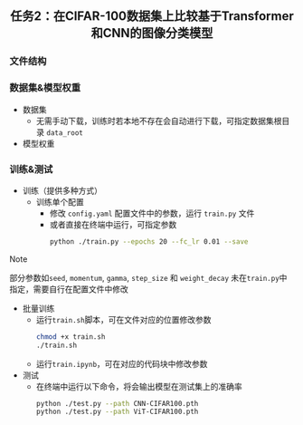 <h2 align="center"> 任务2：在CIFAR-100数据集上比较基于Transformer和CNN的图像分类模型 </h2>

### 文件结构


### 数据集&模型权重

- 数据集
  - 无需手动下载，训练时若本地不存在会自动进行下载，可指定数据集根目录 `data_root` 
- 模型权重

### 训练&测试

- 训练（提供多种方式）
  - 训练单个配置
    - 修改 `config.yaml` 配置文件中的参数，运行 `train.py` 文件
    - 或者直接在终端中运行，可指定参数
      ```bash
      python ./train.py --epochs 20 --fc_lr 0.01 --save
      ```
> [!NOTE]
> 部分参数如`seed`, `momentum`, `gamma`, `step_size` 和 `weight_decay` 未在`train.py`中指定，需要自行在配置文件中修改  
  - 批量训练
    - 运行`train.sh`脚本，可在文件对应的位置修改参数
      ```bash
      chmod +x train.sh
      ./train.sh
      ```
    - 运行`train.ipynb`，可在对应的代码块中修改参数
- 测试
  - 在终端中运行以下命令，将会输出模型在测试集上的准确率
    ```bash
    python ./test.py --path CNN-CIFAR100.pth
    python ./test.py --path ViT-CIFAR100.pth
    ``` 